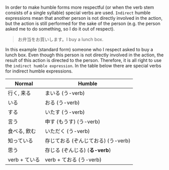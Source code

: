 In order to make humble forms more respectful (or when the verb stem consists of a single syllable) special verbs are used. `Indirect` humble expressions mean that another person is not directly involved in the action, but the action is still performed for the sake of the person (e.g. the person asked me to do something, so I do it out of respect).

>お弁当をお買いします。I buy a lunch box.

In this example (standard form) someone who I respect asked to buy a lunch box. Even though this person is not directly involved in the action, the result of this action is directed to the person. Therefore, it is all right to use the `indirect humble expression`.
In the table below there are special verbs for indirect humble expressions.

|Normal|Humble|
|-|-|
|行く, 来る|まいる (う-verb)|
|いる|おる (う-verb)|
|する|いたす (う-verb)|
|言う|申す (もうす) (う-verb)|
|食べる, 飲む|いただく (う-verb)|
|知っている|存じておる (ぞんじておる) (う-verb)|
|思う|存じる (ぞんじる) (**る-verb**)|
|verb + ている|verb + ておる (う-verb)|